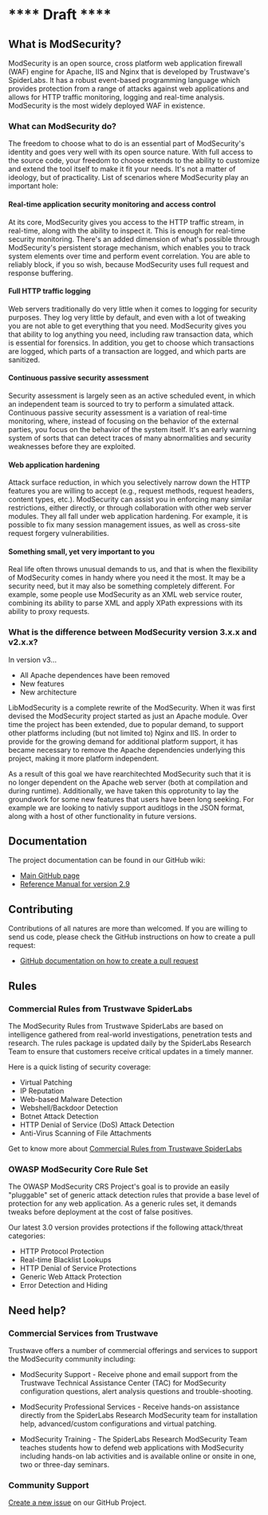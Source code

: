 # **** Draft ****
        

## What is ModSecurity?

ModSecurity is an open source, cross platform web application firewall (WAF) engine for Apache, IIS and Nginx that is developed by Trustwave's SpiderLabs. It has a robust event-based programming language which provides protection from a range of attacks against web applications and allows for HTTP traffic monitoring, logging and real-time analysis. ModSecurity is the most widely deployed WAF in existence. 

### What can ModSecurity do?

The freedom to choose what to do is an essential part of ModSecurity's identity and goes very well with its open source nature. With full access to the source code, your freedom to choose extends to the ability to customize and extend the tool itself to make it fit your needs. It's not a matter of ideology, but of practicality. List of scenarios where ModSecurity play an important hole:

#### Real-time application security monitoring and access control
At its core, ModSecurity gives you access to the HTTP traffic stream, in real-time, along with the ability to inspect it. This is enough for real-time security monitoring. There's an added dimension of what's possible through ModSecurity's persistent storage mechanism, which enables you to track system elements over time and perform event correlation. You are able to reliably block, if you so wish, because ModSecurity uses full request and response buffering. 

#### Full HTTP traffic logging
Web servers traditionally do very little when it comes to logging for security purposes. They log very little by default, and even with a lot of tweaking you are not able to get everything that you need. ModSecurity gives you that ability to log anything you need, including raw transaction data, which is essential for forensics. In addition, you get to choose which transactions are logged, which parts of a transaction are logged, and which parts are sanitized. 

#### Continuous passive security assessment
Security assessment is largely seen as an active scheduled event, in which an independent team is sourced to try to perform a simulated attack. Continuous passive security assessment is a variation of real-time monitoring, where, instead of focusing on the behavior of the external parties, you focus on the behavior of the system itself. It's an early warning system of sorts that can detect traces of many abnormalities and security weaknesses before they are exploited. 

#### Web application hardening
Attack surface reduction, in which you selectively narrow down the HTTP features you are willing to accept (e.g., request methods, request headers, content types, etc.). ModSecurity can assist you in enforcing many similar restrictions, either directly, or through collaboration with other web server modules. They all fall under web application hardening. For example, it is possible to fix many session management issues, as well as cross-site request forgery vulnerabilities. 

#### Something small, yet very important to you
Real life often throws unusual demands to us, and that is when the flexibility of ModSecurity comes in handy where you need it the most. It may be a security need, but it may also be something completely different. For example, some people use ModSecurity as an XML web service router, combining its ability to parse XML and apply XPath expressions with its ability to proxy requests.


### What is the difference between ModSecurity version 3.x.x and v2.x.x?

In version v3...

* All Apache dependences have been removed
* New features
* New architecture

LibModSecurity is a complete rewrite of the ModSecurity. When it was first devised the ModSecurity project started as just an Apache module. Over time the project has been extended, due to popular demand, to support other platforms including (but not limited to) Nginx and IIS. In order to provide for the growing demand for additional platform support, it has became necessary to remove the Apache dependencies underlying this project, making it more platform independent.

As a result of this goal we have rearchitechted ModSecurity such that it is no longer dependent on the Apache web server (both at compilation and during runtime). Additionally, we have taken this opprotunity to lay the groundwork for some new features that users have been long seeking. For example we are looking to nativly support auditlogs in the JSON format, along with a host of other functionality in future versions.


## Documentation

The project documentation can be found in our GitHub wiki:

- [Main GitHub page](https://github.com/SpiderLabs/ModSecurity/wiki/)
- [Reference Manual for version 2.9](https://github.com/SpiderLabs/ModSecurity/wiki/Reference-Manual-%28v2.x%29)

## Contributing

Contributions of all natures are more than welcomed. If you are willing to send us code, please check the GitHub instructions on how to create a pull request:

- [GitHub documentation on how to create a pull request](https://help.github.com/articles/creating-a-pull-request/)


## Rules

### Commercial Rules from Trustwave SpiderLabs

The ModSecurity Rules from Trustwave SpiderLabs are based on intelligence gathered from real-world investigations, penetration tests and research. The rules package is updated daily by the SpiderLabs Research Team to ensure that customers receive critical updates in a timely manner.

Here is a quick listing of security coverage:
 - Virtual Patching
 - IP Reputation
 - Web-based Malware Detection
 - Webshell/Backdoor Detection
 - Botnet Attack Detection
 - HTTP Denial of Service (DoS) Attack Detection
 - Anti-Virus Scanning of File Attachments

Get to know more about [Commercial Rules from Trustwave SpiderLabs](https://ssl.trustwave.com/web-application-firewall)


### OWASP ModSecurity Core Rule Set

The OWASP ModSecurity CRS Project's goal is to provide an easily "pluggable" set of generic attack detection rules that provide a base level of protection for any web application. As a generic rules set, it demands tweaks before deployment at the cost of false positives.

Our latest 3.0 version provides protections if the following attack/threat categories:

 - HTTP Protocol Protection
 - Real-time Blacklist Lookups
 - HTTP Denial of Service Protections
 - Generic Web Attack Protection
 - Error Detection and Hiding


## Need help?


### Commercial Services from Trustwave

Trustwave offers a number of commercial offerings and services to support the ModSecurity community including:

 - ModSecurity Support - Receive phone and email support from the Trustwave Technical Assistance Center (TAC) for ModSecurity configuration questions, alert analysis questions and trouble-shooting.

 - ModSecurity Professional Services - Receive hands-on assistance directly from the SpiderLabs Research ModSecurity team for installation help, advanced/custom configurations and virtual patching.

 - ModSecurity Training - The SpiderLabs Research ModSecurity Team teaches students how to defend web applications with ModSecurity including hands-on lab activities and is available online or onsite in one, two or three-day seminars.


### Community Support


[Create a new issue](https://github.com/SpiderLabs/ModSecurity/issues/new) on our GitHub Project.


